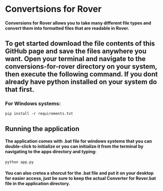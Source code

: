# Convertsions for Rover
#### Conversions for Rover allows you to take many different file types and convert them into formatted files that are readable in Rover.

## To get started download the file contents of this GitHub page and save the files anywhere you want. Open your terminal and navigate to the conversions-for-rover directory on your system, then execute the following command. If you dont already have python installed on your system do that first.

### For Windows systems:
```
pip install -r requirements.txt
```

## Running the application

#### The application comes with .bat file for windows systems that you can double-click to initialize or you can initialize it from the terminal by navigating to the apps directory and typing:
```
python app.py
```
#### You can also cretea a shorcut for the .bat file and put it on your desktop for easier access, just be sure to keep the actual Converter for Rover.bat file in the application directory.
